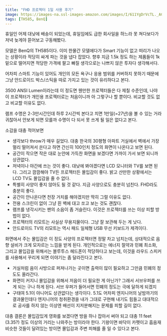 ```yaml
---
title: "FHD 프로젝터 1일 사용 후기"
image: https://images-na.ssl-images-amazon.com/images/I/611YgDrVcTL._AC_SY355_.jpg
tags: [TH585, BenQ]
---
```


휴일인 어제 대낮에 배송이 되었는데, 휴일임에도 급한 회사일을 하느라 못 쳐다보다가 저녁 늦게야 뜯어보고 구동해봤다.

모델은 BenQ의 TH585이다. 이미 한물간 모델에다가 Smart 기능이 없고 떠리가 나오는 상황이라 적당히 싸게 파는 것을 냅다 잡았다. 향후 지금 1.5k 정도 하는 제품들이 1k 밑으로 떨어지면 적당한 가격에 팔고 빠질 생각으로는 나쁘지 않은 투자다 생각해서다. 

어차피 스마트 기능이 있어도 개인의 모든 욕구나 응용 범위를 커버하지 못하기 때문에 그냥 안드로이드 박스/스틱을 따로 가지고 있는 것이 유리하다고 본다. 

3500 ANSI Lumen이라는데 이 정도면 웬만한 프로젝터들은 다 제칠 수준인데, 나야 이 프로젝터가 개인용 프로젝터로는 처음이니까 아 그렇구나 할 뿐이다. 비교할 것도 없고 비교할 이유도 없다. 

램프 수명은 2-3만시간인데 하루 2시간씩 본다고 치면 1만일(=27년)을 볼 수 있는 거라 귀찮아서 안보게 되면 모를까 수명이 다 되서 못 쓰게 될 일은 없다고 본다. 

소감을 대충 적어보면 
- 생각보다 throw가 매우 길었다. 대충 한국의 30평형 아파트 거실에서 벽에서 가장 멀리 떨어져서 쏜다고 하면 간신히 100인치 정도의 화면이 나온다고 보면 된다. 
- 공간이 작으면 작은 대로 눈안에 가득찬 화면을 보겠다면 가까이 가서 보면 되니까 상관없다.
- 저녁이나 야간에 쓰는 것이 좋다. 대낮에 봐야겠다면 LCD 모니터와 TV를 보면 된다. 그리고 깜깜해야 TV든 프로젝터든 몰입감이 좋다. 밝고 산만한 상황에서는 LCD TV도 몰입감을 줄 수 없다.
- 특별히 사양이 좋지 않아도 될 것 같다. 지금 사양으로도 충분히 넘친다. FHD라도 충분히 좋다. 
- 공간이 안나온다면 천장 거치를 해야겠지만 딱히 그럴 이유도 없다.
- 전용 스크린이 없이 그냥 흰 벽에 대고 쏘고 보는 것도 괜찮다. 
- 램프를 냉각시키는 팬의 소음이 좀 거슬린다. 이것은 프로젝터를 쓰는 이상 피할 방법이 없다. 
- 프로젝터의 리모트는 사실상 무용지물이다. 그냥 잘 보관해 두는 게 낫다. 
- 안드로이드 TV의 리모트는 역시 패드 일체형 USB 무선 키보드가 제격이다. 

화면에서 주는 몰입감은 이 정도 사양의 프로젝터면 정말 차고 넘치는데, 상대적으로 음향 설비가 크게 모자르는 느낌을 받게 된다. 개인적으로는 에너지 절약과 민폐 최소화, 그리고 몰입감을 위해서는 블루투스 헤드폰이 적당하다고 보는데, 이것을 라우드 스피커를 사용해서 꾸리게 되면 이야기는 좀 달라진다고 본다.

- 거실처럼 음이 사방으로 퍼져나가는 곳이면 출력이 많이 필요하고 그만큼 민폐의 정도도 올라간다. 
- 화면이 커지니 몰입감을 위해서 저음이 더 필요한 게 아닌가? 그래서 서브우퍼를 쓰게 되는 구나 하게 된다. 서브 우퍼가 들어서면 민폐의 정도는 극에 달하게 되겠지
- 구태여 5.1이 아니어도 상관없다는 생각이다. 5.1도 어차피 엔지니어의 날밤까기의 결과물인데다 엔지니어의 청취환경을 내가 그대로 구현해 내기도 힘들고 대대적으로 공사를 하지 않는 이상엔 배선이 지저분해지는 문제를 피할 길이 없다. 

대충 결론은 몰입감있게 영화를 보겠다면 방을 하나 잡아서 써야 되고 대충 11 feet (3.35?) 정도 이상의 거리는 나와주는 방이라야 한다. 기왕이면 바닥이 카펫이고 흡음재 비슷한 것들이 달려있는 방이면 몰입감과 주변 피해를 줄 일 수 있다고 본다. 
